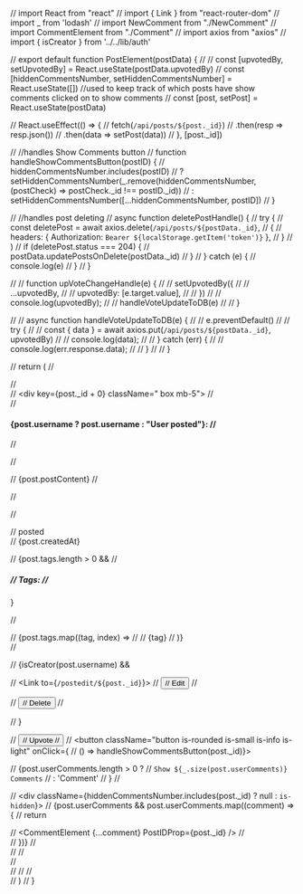 // import React from "react"
// import { Link } from "react-router-dom"
// import _ from 'lodash'
// import NewComment from "./NewComment"
// import CommentElement from "./Comment"
// import axios from "axios"
// import { isCreator } from '../../lib/auth'


// export default function PostElement(postData) {
//   // const [upvotedBy, setUpvotedBy] = React.useState(postData.upvotedBy)
//   const [hiddenCommentsNumber, setHiddenCommentsNumber] = React.useState([]) //used to keep track of which posts have show comments clicked on to show comments
//   const [post, setPost] = React.useState(postData)

//   React.useEffect(() => {
//     fetch(`/api/posts/${post._id}`)
//       .then(resp => resp.json())
//       .then(data => setPost(data))
//   }, [post._id])


//   //handles Show Comments button
//   function handleShowCommentsButton(postID) {
//     hiddenCommentsNumber.includes(postID)
//       ? setHiddenCommentsNumber(_.remove(hiddenCommentsNumber, (postCheck) => postCheck._id !== postID._id))
//       : setHiddenCommentsNumber([...hiddenCommentsNumber, postID])
//   }


//   //handles post deleting
//   async function deletePostHandle() {
//     try {
//       const deletePost = await axios.delete(`/api/posts/${postData._id}`,
//         {
//           headers: { Authorization: `Bearer ${localStorage.getItem('token')}` },
//         }
//       )
//       if (deletePost.status === 204) {
//         postData.updatePostsOnDelete(postData._id)
//       }
//     } catch (e) {
//       console.log(e)
//     }
//   }

//   // function upVoteChangeHandle(e) {
//   //   setUpvotedBy({
//   //     ...upvotedBy,
//   //     upvotedBy: [e.target.value],
//   //   })
//   //   console.log(upvotedBy);
//   //   handleVoteUpdateToDB(e)
//   // }

//   // async function handleVoteUpdateToDB(e) {
//   //   e.preventDefault()
//   //   try {
//   //     const { data } = await axios.put(`/api/posts/${postData._id}`, upvotedBy)
//   //     console.log(data);
//   //   } catch (err) {
//   //     console.log(err.response.data);
//   //   }
//   // }


//   return (
//     <section className="section">
//       <div className="container">
//         <div key={post._id + 0} className=" box mb-5">
//           <div className="content">
//             <h4 className="header">  {post.username ? post.username : "User posted"}:
//             </h4>


//             <div className="is-grouped">
//               <p className="content ">
//                 {post.postContent}
//               </p>
//             </div>

//             <p className="level-right">
//               posted <br />
//               {post.createdAt}</p>
//             {post.tags.length > 0 &&
//               <h5 className="level-right">
//                 Tags:
//               </h5>}


//             <div className="tags level-right">
//               {post.tags.map((tag, index) =>
//                 <span key={index} className="tag is-link mx-1 is-light">
//                   {tag}
//                 </span>)} <br />
//             </div>


//             {isCreator(post.username) && <div className="level-right" >
//               <Link to={`/postedit/${post._id}`}>
//                 <button className="button is-rounded is-small is-info is-light mx-1" >
//                   Edit </button>
//               </Link>

//               <button className="button is-rounded is-small is-warning is-light mx-1" onClick={deletePostHandle} >
//                 Delete </button>
//             </div>
//             }

//             <button className="button is-rounded is-small is-info is-light mx-3"  >
//               Upvote
//             </button>
//             <button className="button is-rounded is-small is-info is-light" onClick={
//               () => handleShowCommentsButton(post._id)}>

//               {post.userComments.length > 0 ?
//                 `Show ${_.size(post.userComments)} Comments`
//                 : 'Comment'
//               }
//             </button>

//             <div className={hiddenCommentsNumber.includes(post._id) ? null : `is-hidden`}>
//               {post.userComments && post.userComments.map((comment) => {
//                 return <div key={comment._id}>
//                   <CommentElement {...comment} PostIDProp={post._id} />
//                 </div>
//               })}
//               <br />
//               <NewComment postIDprop={post._id} setPost={setPost} />
//             </div>
//           </div>
//         </div>
//       </div>
//     </section>
//   )
// }
